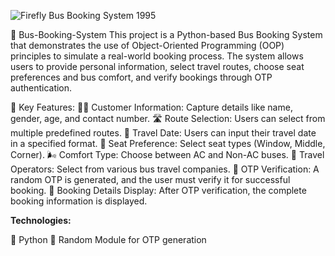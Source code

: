 
![Firefly Bus Booking System 1995](https://github.com/user-attachments/assets/f4ccd4d6-4b0d-4cd6-aa49-d374af93949e)


🚌 Bus-Booking-System
This project is a Python-based Bus Booking System that demonstrates the use of Object-Oriented Programming (OOP) principles to simulate a real-world booking process. The system allows users to provide personal information, select travel routes, choose seat preferences and bus comfort, and verify bookings through OTP authentication.

🔑 Key Features:
🧑‍💼 Customer Information: Capture details like name, gender, age, and contact number.
🛣️ Route Selection: Users can select from multiple predefined routes.
📅 Travel Date: Users can input their travel date in a specified format.
💺 Seat Preference: Select seat types (Window, Middle, Corner).
🌬️ Comfort Type: Choose between AC and Non-AC buses.
🚌 Travel Operators: Select from various bus travel companies.
🔑 OTP Verification: A random OTP is generated, and the user must verify it for successful booking.
📝 Booking Details Display: After OTP verification, the complete booking information is displayed.

**Technologies:**

🐍 Python
🎲 Random Module for OTP generation
